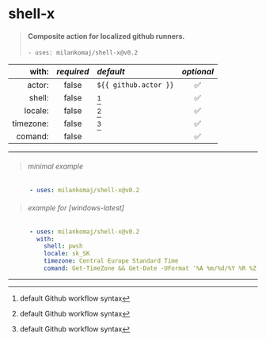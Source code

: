 # shell-x
> #### Composite action for localized github runners.
> ``` - uses: milankomaj/shell-x@v0.2 ```

**with:** | *required*  | *default*  | *optional*
---: | :---: | :--- | :---:
actor:       | false  | `${{ github.actor }}` | ✅
shell:       | false  | [^1] | ✅
locale:      | false  | [^1] | ✅
timezone:    | false  | [^1] | ✅
comand:      | false  |      | ✅

---

> ###### minimal example
```YAML
      - uses: milankomaj/shell-x@v0.2
```

> ###### example for [windows-latest]
```YAML
      - uses: milankomaj/shell-x@v0.2
        with:
          shell: pwsh
          locale: sk_SK
          timezone: Central Europe Standard Time
          comand: Get-TimeZone && Get-Date -UFormat '%A %m/%d/%Y %R %Z'

```
---


[^1]: default Github workflow syntax

